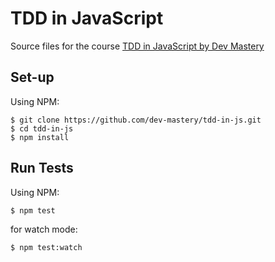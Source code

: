 # TDD in JavaScript
Source files for the course [TDD in JavaScript by Dev Mastery][7c368f77]

  [7c368f77]: https://tddinjs.com "TDD in JavaScript by Dev Mastery"

## Set-up
Using NPM:

    $ git clone https://github.com/dev-mastery/tdd-in-js.git
    $ cd tdd-in-js
    $ npm install

## Run Tests
Using NPM:

    $ npm test

for watch mode:

    $ npm test:watch
